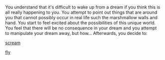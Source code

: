 You understand that it's difficult to wake up from a dream if you think this is all really happening to you.
You attempt to point out things that are around you that cannot possibly occur in real life
such the marshmallow walls and hand.
You start to feel excited about the possibilities of this unique world.
You feel that there will be no consequence in your dream and you attempt to manipulate your dream away, but how...
Afterwards, you decide to:

[scream](../scream/scream.md)

[fly](../dream/fly/fly.md)
